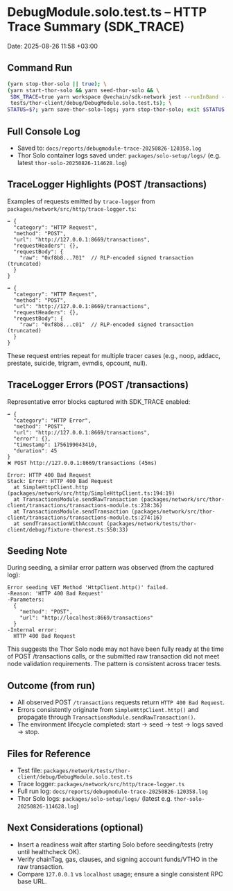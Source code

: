 # DebugModule.solo.test.ts – HTTP Trace Summary (SDK_TRACE)

Date: 2025-08-26 11:58 +03:00

## Command Run
```bash
(yarn stop-thor-solo || true); \
(yarn start-thor-solo && yarn seed-thor-solo && \
 SDK_TRACE=true yarn workspace @vechain/sdk-network jest --runInBand --verbose --detectOpenHandles --coverage=false \
 tests/thor-client/debug/DebugModule.solo.test.ts); \
STATUS=$?; yarn save-thor-solo-logs; yarn stop-thor-solo; exit $STATUS
```

## Full Console Log
- Saved to: `docs/reports/debugmodule-trace-20250826-120358.log`
- Thor Solo container logs saved under: `packages/solo-setup/logs/` (e.g. latest `thor-solo-20250826-114628.log`)

## TraceLogger Highlights (POST /transactions)

Examples of requests emitted by `trace-logger` from `packages/network/src/http/trace-logger.ts`:

```text
➡️ {
  "category": "HTTP Request",
  "method": "POST",
  "url": "http://127.0.0.1:8669/transactions",
  "requestHeaders": {},
  "requestBody": {
    "raw": "0xf8b8...701"  // RLP-encoded signed transaction (truncated)
  }
}
```

```text
➡️ {
  "category": "HTTP Request",
  "method": "POST",
  "url": "http://127.0.0.1:8669/transactions",
  "requestHeaders": {},
  "requestBody": {
    "raw": "0xf8b8...c01"  // RLP-encoded signed transaction (truncated)
  }
}
```

These request entries repeat for multiple tracer cases (e.g., noop, addacc, prestate, suicide, trigram, evmdis, opcount, null).

## TraceLogger Errors (POST /transactions)

Representative error blocks captured with SDK_TRACE enabled:

```text
➡️ {
  "category": "HTTP Error",
  "method": "POST",
  "url": "http://127.0.0.1:8669/transactions",
  "error": {},
  "timestamp": 1756199043410,
  "duration": 45
}
❌ POST http://127.0.0.1:8669/transactions (45ms)
```

```text
Error: HTTP 400 Bad Request
Stack: Error: HTTP 400 Bad Request
  at SimpleHttpClient.http (packages/network/src/http/SimpleHttpClient.ts:194:19)
  at TransactionsModule.sendRawTransaction (packages/network/src/thor-client/transactions/transactions-module.ts:238:36)
  at TransactionsModule.sendTransaction (packages/network/src/thor-client/transactions/transactions-module.ts:274:16)
  at sendTransactionWithAccount (packages/network/tests/thor-client/debug/fixture-thorest.ts:550:33)
```

## Seeding Note
During seeding, a similar error pattern was observed (from the captured log):

```text
Error seeding VET Method 'HttpClient.http()' failed.
-Reason: 'HTTP 400 Bad Request'
-Parameters:
  {
    "method": "POST",
    "url": "http://localhost:8669/transactions"
  }
-Internal error:
  HTTP 400 Bad Request
```

This suggests the Thor Solo node may not have been fully ready at the time of POST /transactions calls, or the submitted raw transaction did not meet node validation requirements. The pattern is consistent across tracer tests.

## Outcome (from run)
- All observed POST `/transactions` requests return `HTTP 400 Bad Request`.
- Errors consistently originate from `SimpleHttpClient.http()` and propagate through `TransactionsModule.sendRawTransaction()`.
- The environment lifecycle completed: start → seed → test → logs saved → stop.

## Files for Reference
- Test file: `packages/network/tests/thor-client/debug/DebugModule.solo.test.ts`
- Trace logger: `packages/network/src/http/trace-logger.ts`
- Full run log: `docs/reports/debugmodule-trace-20250826-120358.log`
- Thor Solo logs: `packages/solo-setup/logs/` (latest e.g. `thor-solo-20250826-114628.log`)

## Next Considerations (optional)
- Insert a readiness wait after starting Solo before seeding/tests (retry until healthcheck OK).
- Verify chainTag, gas, clauses, and signing account funds/VTHO in the raw transaction.
- Compare `127.0.0.1` vs `localhost` usage; ensure a single consistent RPC base URL.
